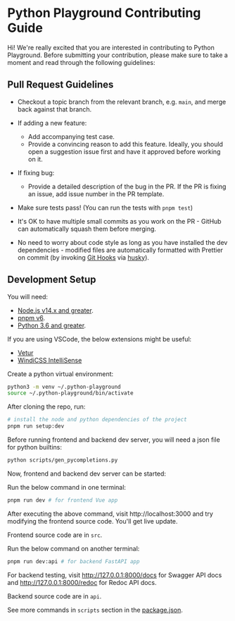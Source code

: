 # Python Playground Contributing Guide

Hi! We're really excited that you are interested in contributing to Python Playground. Before submitting your contribution, please make sure to take a moment and read through the following guidelines:

## Pull Request Guidelines

- Checkout a topic branch from the relevant branch, e.g. `main`, and merge back against that branch.

- If adding a new feature:

  - Add accompanying test case.
  - Provide a convincing reason to add this feature. Ideally, you should open a suggestion issue first and have it approved before working on it.

- If fixing bug:

  - Provide a detailed description of the bug in the PR. If the PR is fixing an issue, add issue number in the PR template.

- Make sure tests pass! (You can run the tests with `pnpm test`)

- It's OK to have multiple small commits as you work on the PR - GitHub can automatically squash them before merging.

- No need to worry about code style as long as you have installed the dev dependencies - modified files are automatically formatted with Prettier on commit (by invoking [Git Hooks](https://git-scm.com/docs/githooks) via [husky](https://github.com/typicode/husky)).

## Development Setup

You will need:

- [Node.js v14.x and greater](https://nodejs.org/en/).
- [pnpm v6](https://pnpm.io/installation).
- [Python 3.6 and greater](https://www.python.org/downloads/).

If you are using VSCode, the below extensions might be useful:

- [Vetur](https://marketplace.visualstudio.com/items?itemName=octref.vetur)
- [WindiCSS IntelliSense](https://marketplace.visualstudio.com/items?itemName=voorjaar.windicss-intellisense)

Create a python virtual environment:

```sh
python3 -m venv ~/.python-playground
source ~/.python-playground/bin/activate
```

After cloning the repo, run:

```sh
# install the node and python dependencies of the project
pnpm run setup:dev
```

Before running frontend and backend dev server, you will need a json file for python builtins:

```sh
python scripts/gen_pycompletions.py
```

Now, frontend and backend dev server can be started:

Run the below command in one terminal:

```sh
pnpm run dev # for frontend Vue app
```

After executing the above command, visit http://localhost:3000 and try modifying the frontend source code. You'll get live update.

Frontend source code are in `src`.

Run the below command on another terminal:

```sh
pnpm run dev:api # for backend FastAPI app
```

For backend testing, visit http://127.0.0.1:8000/docs for Swagger API docs and http://127.0.0.1:8000/redoc for Redoc API docs.

Backend source code are in `api`.

See more commands in `scripts` section in the [package.json](../package.json).
